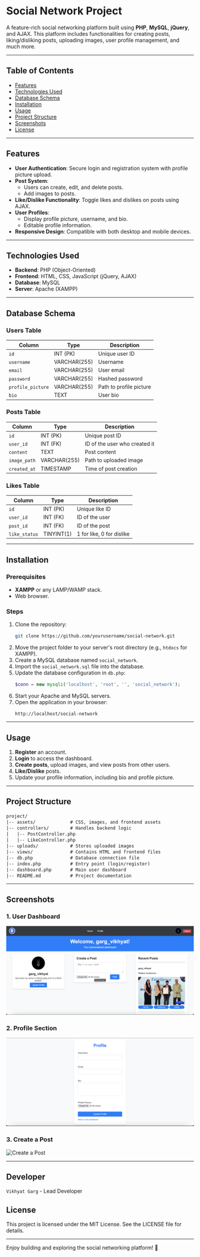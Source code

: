 # Social Network Project

A feature-rich social networking platform built using **PHP**, **MySQL**, **jQuery**, and AJAX. This platform includes functionalities for creating posts, liking/disliking posts, uploading images, user profile management, and much more.

---

## Table of Contents
- [Features](#features)
- [Technologies Used](#technologies-used)
- [Database Schema](#database-schema)
- [Installation](#installation)
- [Usage](#usage)
- [Project Structure](#project-structure)
- [Screenshots](#screenshots)
- [License](#license)

---

## Features
- **User Authentication**: Secure login and registration system with profile picture upload.
- **Post System**:
  - Users can create, edit, and delete posts.
  - Add images to posts.
- **Like/Dislike Functionality**: Toggle likes and dislikes on posts using AJAX.
- **User Profiles**:
  - Display profile picture, username, and bio.
  - Editable profile information.
- **Responsive Design**: Compatible with both desktop and mobile devices.

---

## Technologies Used
- **Backend**: PHP (Object-Oriented)
- **Frontend**: HTML, CSS, JavaScript (jQuery, AJAX)
- **Database**: MySQL
- **Server**: Apache (XAMPP)

---

## Database Schema
### Users Table
| Column          | Type         | Description                    |
|-----------------|--------------|--------------------------------|
| `id`            | INT (PK)     | Unique user ID                |
| `username`      | VARCHAR(255) | Username                      |
| `email`         | VARCHAR(255) | User email                    |
| `password`      | VARCHAR(255) | Hashed password               |
| `profile_picture` | VARCHAR(255) | Path to profile picture       |
| `bio`           | TEXT         | User bio                      |

### Posts Table
| Column          | Type         | Description                    |
|-----------------|--------------|--------------------------------|
| `id`            | INT (PK)     | Unique post ID                |
| `user_id`       | INT (FK)     | ID of the user who created it |
| `content`       | TEXT         | Post content                  |
| `image_path`    | VARCHAR(255) | Path to uploaded image        |
| `created_at`    | TIMESTAMP    | Time of post creation         |

### Likes Table
| Column          | Type         | Description                    |
|-----------------|--------------|--------------------------------|
| `id`            | INT (PK)     | Unique like ID                |
| `user_id`       | INT (FK)     | ID of the user                |
| `post_id`       | INT (FK)     | ID of the post                |
| `like_status`   | TINYINT(1)   | 1 for like, 0 for dislike     |

---

## Installation

### Prerequisites
- **XAMPP** or any LAMP/WAMP stack.
- Web browser.

### Steps
1. Clone the repository:
   ```bash
   git clone https://github.com/yourusername/social-network.git
   ```
2. Move the project folder to your server's root directory (e.g., `htdocs` for XAMPP).
3. Create a MySQL database named `social_network`.
4. Import the `social_network.sql` file into the database.
5. Update the database configuration in `db.php`:
   ```php
   $conn = new mysqli('localhost', 'root', '', 'social_network');
   ```
6. Start your Apache and MySQL servers.
7. Open the application in your browser:
   ```
   http://localhost/social-network
   ```

---

## Usage
1. **Register** an account.
2. **Login** to access the dashboard.
3. **Create posts**, upload images, and view posts from other users.
4. **Like/Dislike** posts.
5. Update your profile information, including bio and profile picture.

---

## Project Structure
```
project/
|-- assets/             # CSS, images, and frontend assets
|-- controllers/        # Handles backend logic
|   |-- PostController.php
|   |-- LikeController.php
|-- uploads/            # Stores uploaded images
|-- views/              # Contains HTML and frontend files
|-- db.php              # Database connection file
|-- index.php           # Entry point (login/register)
|-- dashboard.php       # Main user dashboard
|-- README.md           # Project documentation
```

---

## Screenshots
### 1. User Dashboard
![User Dashboard](./screenshots/dashboard.png)

### 2. Profile Section
![Profile Section](./screenshots/profile.png)

### 3. Create a Post
![Create a Post](./screenshots/create_post.png)

---

## Developer
```Vikhyat Garg``` - Lead Developer

## License
This project is licensed under the MIT License. See the LICENSE file for details.

---

Enjoy building and exploring the social networking platform! 🎉

